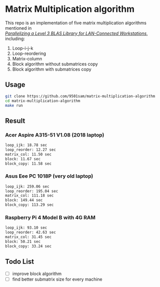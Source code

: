 # Matrix Multiplication algorithm
This repo is an implementation of five matrix multiplication algorithms mentioned in  
*[Parallelizing a Level 3 BLAS Library for LAN-Connected Workstations](https://ir.nctu.edu.tw/handle/11536/149370)*,  
including:
1. Loop-i-j-k
2. Loop-reordering
3. Matrix-column
4. Block algorithm without submatrices copy
5. Block algorithm with submatrices copy

## Usage

```sh
git clone https://github.com/9501sam/matrix-multiplication-algorithm
cd matrix-multiplication-algorithm
make run
```

## Result
### Acer Aspire A315-51 V1.08 (2018 laptop)
```sh
loop_ijk: 18.78 sec
loop_reorder: 12.27 sec
matrix_col: 11.50 sec
block: 11.67 sec
block_copy: 11.58 sec
```

### Asus Eee PC 1018P (very old laptop)
```sh
loop_ijk: 259.06 sec
loop_reorder: 195.04 sec
matrix_col: 111.18 sec
block: 149.44 sec
block_copy: 113.29 sec
```

### Raspberry Pi 4 Model B with 4G RAM
```sh
loop_ijk: 93.10 sec
loop_reorder: 42.63 sec
matrix_col: 31.45 sec
block: 50.21 sec
block_copy: 33.24 sec
```

## Todo List
- [ ] improve block algorithm
- [ ] find better submatrix size for every machine
